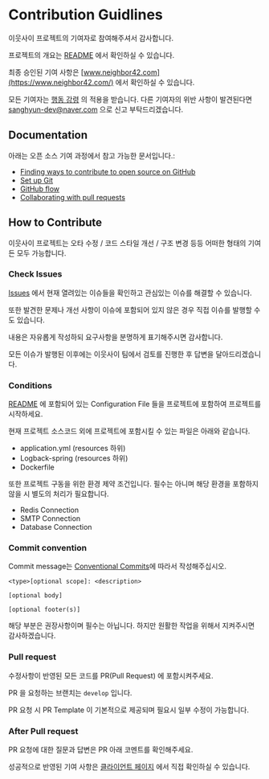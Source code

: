 # Contribution Guidlines

이웃사이 프로젝트의 기여자로 참여해주셔서 감사합니다.

프로젝트의 개요는 [README](README.md) 에서 확인하실 수 있습니다.

최종 승인된 기여 사항은 [www.neighbor42.com](https://www.neighbor42.com/) 에서 확인하실 수 있습니다.

모든 기여자는 [행동 강령](CODE_OF_CONDUCT.md) 의 적용을 받습니다. 다른 기여자의 위반 사항이 발견된다면 [sanghyun-dev@naver.com](mailto:sanghyun-dev@naver.com) 으로 신고 부탁드리겠습니다.

## Documentation

아래는 오픈 소스 기여 과정에서 참고 가능한 문서입니다.:

- [Finding ways to contribute to open source on GitHub](https://docs.github.com/en/get-started/exploring-projects-on-github/finding-ways-to-contribute-to-open-source-on-github)
- [Set up Git](https://docs.github.com/en/get-started/quickstart/set-up-git)
- [GitHub flow](https://docs.github.com/en/get-started/quickstart/github-flow)
- [Collaborating with pull requests](https://docs.github.com/en/github/collaborating-with-pull-requests)

## How to Contribute


이웃사이 프로젝트는 오타 수정 / 코드 스타일 개선 / 구조 변경 등등 어떠한 형태의 기여든 모두 가능합니다.

### Check Issues

[Issues](https://github.com/among-neighbors/AN-backend/issues) 에서 현재 열려있는 이슈들을 확인하고 관심있는 이슈를 해결할 수 있습니다.

또한 발견한 문제나 개선 사항이 이슈에 포함되어 있지 않은 경우 직접 이슈를 발행할 수도 있습니다.

내용은 자유롭게 작성하되 요구사항을 분명하게 표기해주시면 감사합니다.

모든 이슈가 발행된 이후에는 이웃사이 팀에서 검토를 진행한 후 답변을 달아드리겠습니다.

### Conditions

[README](README.md) 에 포함되어 있는 Configuration File 들을 프로젝트에 포함하여 프로젝트를 시작하세요.

현재 프로젝트 소스코드 외에 프로젝트에 포함시킬 수 있는 파일은 아래와 같습니다.  

- application.yml (resources 하위)
- Logback-spring (resources 하위)
- Dockerfile


또한 프로젝트 구동을 위한 환경 제약 조건입니다. 필수는 아니며 해당 환경을 포함하지 않을 시 별도의 처리가 필요합니다.

- Redis Connection
- SMTP Connection
- Database Connection

### Commit convention

Commit message는 [Conventional Commits](https://www.conventionalcommits.org/en/v1.0.0/#summary)에 따라서 작성해주십시오.

```
<type>[optional scope]: <description>

[optional body]

[optional footer(s)]
```

해당 부분은 권장사항이며 필수는 아닙니다. 하지만 원활한 작업을 위해서 지켜주시면 감사하겠습니다.

### Pull request

수정사항이 반영된 모든 코드를 PR(Pull Request) 에 포함시켜주세요.

PR 을 요청하는 브랜치는 ```develop``` 입니다.

PR 요청 시 PR Template 이 기본적으로 제공되며 필요시 일부 수정이 가능합니다.

### After Pull request

PR 요청에 대한 질문과 답변은 PR 아래 코멘트를 확인해주세요.

성공적으로 반영된 기여 사항은 [클라이언트 페이지](https://www.neighbor42.com) 에서 직접 확인하실 수 있습니다.


